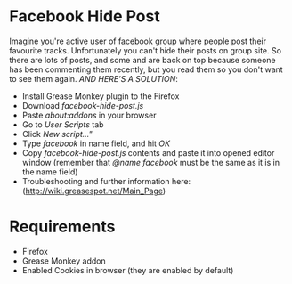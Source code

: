 # Facebook Hide Post
Imagine you're active user of facebook group where people post their favourite
tracks. Unfortunately you can't hide their posts on group site.
So there are lots of posts, and some and are back on top because someone has been commenting them recently, but you read them so you don't want to see them again.
*AND HERE'S A SOLUTION*: 
- Install Grease Monkey plugin to the Firefox
- Download *facebook-hide-post.js* 
- Paste *about:addons* in your browser
- Go to *User Scripts* tab
- Click *New script..."*
- Type *facebook* in name field, and hit *OK*
- Copy *facebook-hide-post.js* contents and paste it into opened editor window
  (remember that *@name facebook* must be the same as it is in the name field)
- Troubleshooting and further information here:
  (http://wiki.greasespot.net/Main_Page)
  
# Requirements
- Firefox
- Grease Monkey addon
- Enabled Cookies in browser (they are enabled by default)